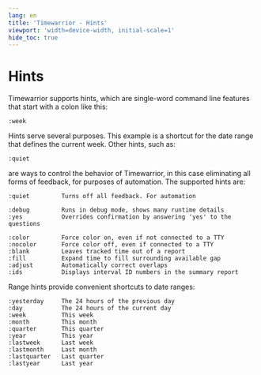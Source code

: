 ```yaml
---
lang: en
title: 'Timewarrior - Hints'
viewport: 'width=device-width, initial-scale=1'
hide_toc: true
---
```


# Hints

Timewarrior supports hints, which are single-word command line features that start with a colon like this:

```
:week
```

Hints serve several purposes.
This example is a shortcut for the date range that defines the current week.
Other hints, such as:

```
:quiet
```

are ways to control the behavior of Timewarrior, in this case eliminating all forms of feedback, for purposes of automation.
The supported hints are:

```
:quiet         Turns off all feedback. For automation

:debug         Runs in debug mode, shows many runtime details
:yes           Overrides confirmation by answering 'yes' to the questions

:color         Force color on, even if not connected to a TTY
:nocolor       Force color off, even if connected to a TTY
:blank         Leaves tracked time out of a report
:fill          Expand time to fill surrounding available gap
:adjust        Automatically correct overlaps
:ids           Displays interval ID numbers in the summary report
```

Range hints provide convenient shortcuts to date ranges:

```
:yesterday     The 24 hours of the previous day
:day           The 24 hours of the current day
:week          This week
:month         This month
:quarter       This quarter
:year          This year
:lastweek      Last week
:lastmonth     Last month
:lastquarter   Last quarter
:lastyear      Last year
```
